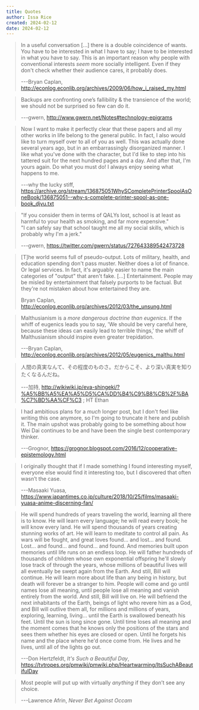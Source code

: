 ```yaml
---
title: Quotes
author: Issa Rice
created: 2024-02-12
date: 2024-02-12
---
```

> In a useful conversation [...] there is a double coincidence of wants. You have to be interested in what I have to say; I have to be interested in what you have to say. This is an important reason why people with conventional interests *seem* more socially intelligent. Even if they don't check whether their audience cares, it probably does.
>
> ---Bryan Caplan, http://econlog.econlib.org/archives/2009/06/how_i_raised_my.html

> Backups are confronting one’s fallibility & the transience of the world; we should not be surprised so few can do it.
> 
> ---gwern, http://www.gwern.net/Notes#technology-epigrams

> Now I want to make it perfectly clear that these papers and all my other works in life belong to the general public. In fact, I also would like to turn myself over to all of you as well. This was actually done several years ago, but in an embarrassingly disorganized manner. I like what you've done with the character, but I'd like to step into his tattered suit for the next hundred pages and a day.  And after that, I'm yours again. Do what you must do! I always enjoy seeing what happens to me.
>
> ---why the lucky stiff, https://archive.org/stream/136875051WhySCompletePrinterSpoolAsOneBook/136875051--why-s-complete-printer-spool-as-one-book_djvu.txt

> "If you consider them in terms of QALYs lost, school is at least as harmful to your health as smoking, and far more expensive." \
> "I can safely say that school taught me all my social skills, which is probably why I'm a jerk."
> 
> ---gwern, https://twitter.com/gwern/status/727643389542473728

> [T]he world seems full of pseudo-output.  Lots of military, health, and education spending don't pass muster.  Neither does a lot of finance.  Or legal services.  In fact, it's arguably easier to name the main categories of "output" that aren't fake. [...] Entertainment.  People may be misled by entertainment that falsely purports to be factual.  But they're not mistaken about how entertained they are.
>
> Bryan Caplan, http://econlog.econlib.org/archives/2012/03/the_unsung.html

> Malthusianism is a *more dangerous doctrine than eugenics*.  If the whiff of eugenics leads you to say, 'We should be very careful here, because these ideas can easily lead to terrible things,' the whiff of Malthusianism should inspire even greater trepidation.
> 
> ---Bryan Caplan, http://econlog.econlib.org/archives/2012/05/eugenics_malthu.html

> 人間の真実なんて、その程度のものさ。だからこそ、より深い真実を知りたくなるんだね。
> 
> ---加持, http://wikiwiki.jp/eva-shingeki/?%A5%BB%A5%EA%A5%D5%CA%DD%B4%C9%B8%CB%2F%BA%C7%BD%AA%CF%C3 ; HT Ethan

> I had ambitious plans for a *much* longer post, but I don't feel like writing this one anymore, so I'm going to truncate it here and publish it. The main upshot was probably going to be something about how Wei Dai continues to be and have been the single best contemporary thinker.
> 
> ---Grognor, https://grognor.blogspot.com/2016/12/cooperative-epistemology.html 

> I originally thought that if I made something I found interesting myself, everyone else would find it interesting too, but I discovered that often wasn’t the case. 
> 
> ---Masaaki Yuasa, https://www.japantimes.co.jp/culture/2018/10/25/films/masaaki-yuasa-anime-discerning-fan/

> He will spend hundreds of years traveling the world, learning all there is to know. He will learn every language; he will read every book; he will know every land. He will spend thousands of years creating stunning works of art. He will learn to meditate to control all pain. As wars will be fought, and great loves found… and lost… and found. Lost… and found… and found… and found. And memories built upon memories until life runs on an endless loop. He will father hundreds of thousands of children whose own exponential offspring he'll slowly lose track of through the years, whose millions of beautiful lives will all eventually be swept again from the Earth. And still, Bill will continue. He will learn more about life than any being in history, but death will forever be a stranger to him. People will come and go until names lose all meaning, until people lose all meaning and vanish entirely from the world. And still, Bill will live on. He will befriend the next inhabitants of the Earth, beings of light who revere him as a God, and Bill will outlive them all, for millions and millions of years, exploring, learning, living… until the Earth is swallowed beneath his feet. Until the sun is long since gone. Until time loses all meaning and the moment comes that he knows only the positions of the stars and sees them whether his eyes are closed or open. Until he forgets his name and the place where he'd once come from. He lives and he lives, until all of the lights go out.
>
> ---Don Hertzfeldt, _It's Such a Beautiful Day_, https://tvtropes.org/pmwiki/pmwiki.php/Heartwarming/ItsSuchABeautifulDay

> Most people will put up with virtually *anything* if they don’t see any choice.
> 
> ---Lawrence Afrin, _Never Bet Against Occam_
